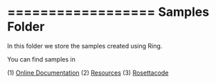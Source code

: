 ==================
Samples Folder
==================

In this folder we store the samples created using Ring.

You can find samples in

(1) [Online Documentation](http://ring-lang.sourceforge.net/doc1.7/index.html)
(2) [Resources](http://ring-lang.sourceforge.net/resources.html)
(3) [Rosettacode](https://rosettacode.org/wiki/Category:Ring)